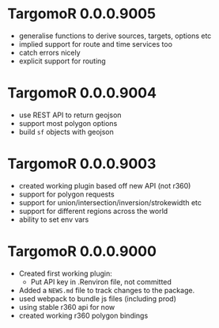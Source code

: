 # TargomoR 0.0.0.9005

* generalise functions to derive sources, targets, options etc
* implied support for route and time services too
* catch errors nicely
* explicit support for routing

# TargomoR 0.0.0.9004

* use REST API to return geojson
* support most polygon options
* build `sf` objects with geojson

# TargomoR 0.0.0.9003

* created working plugin based off new API (not r360)
* support for polygon requests
* support for union/intersection/inversion/strokewidth etc
* support for different regions across the world
* ability to set env vars

# TargomoR 0.0.0.9000

* Created first working plugin:
  + Put API key in .Renviron file, not committed
* Added a `NEWS.md` file to track changes to the package.
* used webpack to bundle js files (including prod)
* using stable r360 api for now
* created working r360 polygon bindings

